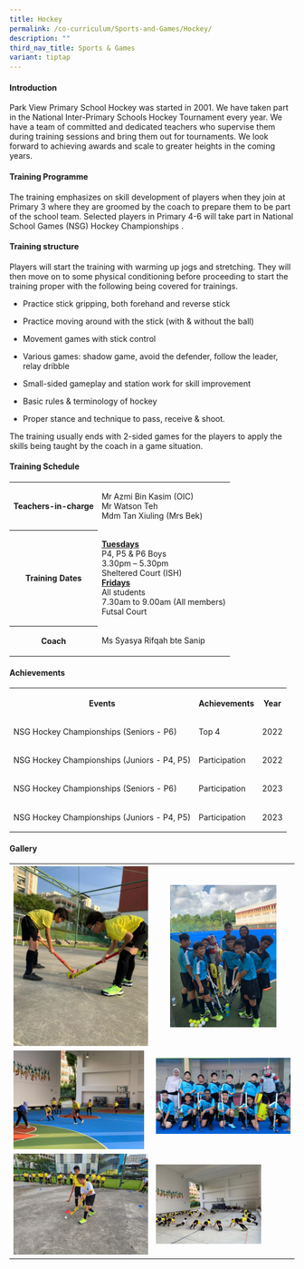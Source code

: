 ```yaml
---
title: Hockey
permalink: /co-curriculum/Sports-and-Games/Hockey/
description: ""
third_nav_title: Sports & Games
variant: tiptap
---
```

<h4>Introduction</h4>
<p>Park View Primary School Hockey was started in 2001. We have taken part
in the National Inter-Primary Schools Hockey Tournament every year. We
have a team of committed and dedicated teachers who supervise them during
training sessions and bring them out for tournaments. We look forward to
achieving awards and scale to greater heights in the coming years.</p>
<h4>Training Programme</h4>
<p>The training emphasizes on skill development of players when they join
at Primary 3 where they are groomed by the coach to prepare them to be
part of the school team. Selected players in Primary 4-6 will take part
in National School Games (NSG) Hockey Championships .</p>
<h4>Training structure</h4>
<p>Players will start the training with warming up jogs and stretching. They
will then move on to some physical conditioning before proceeding to start
the training proper with the following being covered for trainings.</p>
<ul data-tight="true" class="tight">
<li>
<p>Practice stick gripping, both forehand and reverse stick</p>
</li>
<li>
<p>Practice moving around with the stick (with &amp; without the ball)</p>
</li>
<li>
<p>Movement games with stick control</p>
</li>
<li>
<p>Various games: shadow game, avoid the defender, follow the leader, relay
dribble</p>
</li>
<li>
<p>Small-sided gameplay and station work for skill improvement</p>
</li>
<li>
<p>Basic rules &amp; terminology of hockey</p>
</li>
<li>
<p>Proper stance and technique to pass, receive &amp; shoot.</p>
</li>
</ul>
<p></p>
<p>The training usually ends with 2-sided games for the players to apply
the skills being taught by the coach in a game situation.</p>
<h4>Training Schedule</h4>
<table>
<tbody>
<tr>
<th rowspan="1" colspan="1">
<p>Teachers-in-charge</p>
</th>
<td rowspan="1" colspan="1">
<p>Mr Azmi Bin Kasim (OIC)
<br>Mr Watson Teh
<br>Mdm Tan Xiuling (Mrs Bek)</p>
</td>
</tr>
<tr>
<th rowspan="1" colspan="1">
<p>Training Dates</p>
</th>
<td rowspan="1" colspan="1">
<p><strong><u>Tuesdays</u></strong> 
<br>P4, P5 &amp; P6 Boys
<br>3.30pm – 5.30pm
<br>Sheltered Court (ISH)
<br><strong><u>Fridays</u></strong> 
<br>All students
<br>7.30am to 9.00am (All members)
<br>Futsal Court
<br>
</p>
</td>
</tr>
<tr>
<th rowspan="1" colspan="1">
<p>Coach</p>
</th>
<td rowspan="1" colspan="1">
<p>Ms Syasya Rifqah bte Sanip</p>
</td>
</tr>
</tbody>
</table>
<h4>Achievements</h4>
<table>
<tbody>
<tr>
<th rowspan="1" colspan="1">
<p>Events</p>
</th>
<th rowspan="1" colspan="1">
<p>Achievements</p>
</th>
<th rowspan="1" colspan="1">
<p>Year</p>
</th>
</tr>
<tr>
<td rowspan="1" colspan="1">
<p>NSG Hockey Championships (Seniors - P6)</p>
</td>
<td rowspan="1" colspan="1">
<p>Top 4</p>
</td>
<td rowspan="1" colspan="1">
<p>2022</p>
</td>
</tr>
<tr>
<td rowspan="1" colspan="1">
<p>NSG Hockey Championships (Juniors - P4, P5)</p>
</td>
<td rowspan="1" colspan="1">
<p>Participation</p>
</td>
<td rowspan="1" colspan="1">
<p>2022</p>
</td>
</tr>
<tr>
<td rowspan="1" colspan="1">
<p>NSG Hockey Championships (Seniors - P6)</p>
</td>
<td rowspan="1" colspan="1">
<p>Participation</p>
</td>
<td rowspan="1" colspan="1">
<p>2023</p>
</td>
</tr>
<tr>
<td rowspan="1" colspan="1">
<p>NSG Hockey Championships (Juniors - P4, P5)</p>
</td>
<td rowspan="1" colspan="1">
<p>Participation</p>
</td>
<td rowspan="1" colspan="1">
<p>2023</p>
</td>
</tr>
</tbody>
</table>
<h4>Gallery</h4>
<table>
<tbody>
<tr>
<th rowspan="1" colspan="1">
<div class="isomer-image-wrapper">
<img style="width: 100%" height="auto" width="100%" alt="" src="/images/CCA/Hockey/4.jpg">
</div>
</th>
<th rowspan="1" colspan="1">
<div class="isomer-image-wrapper">
<img style="width: 79%;" height="auto" width="100%" alt="" src="/images/CCA/Hockey/2.jpg">
</div>
</th>
</tr>
<tr>
<td rowspan="1" colspan="1">
<div class="isomer-image-wrapper">
<img style="width: 97%;" height="auto" width="100%" alt="" src="/images/CCA/Hockey/3.jpg">
</div>
</td>
<td rowspan="1" colspan="1">
<div class="isomer-image-wrapper">
<img style="width: 100%" height="auto" width="100%" alt="" src="/images/CCA/Hockey/1.jpg">
</div>
<p></p>
</td>
</tr>
<tr>
<td rowspan="1" colspan="1">
<div class="isomer-image-wrapper">
<img style="width: 100%" height="auto" width="100%" alt="" src="/images/CCA/Hockey/5.jpg">
</div>
</td>
<td rowspan="1" colspan="1">
<div class="isomer-image-wrapper">
<img style="width: 78%;" height="auto" width="100%" alt="" src="/images/CCA/Hockey/6.jpg">
</div>
</td>
</tr>
</tbody>
</table>
<p></p>